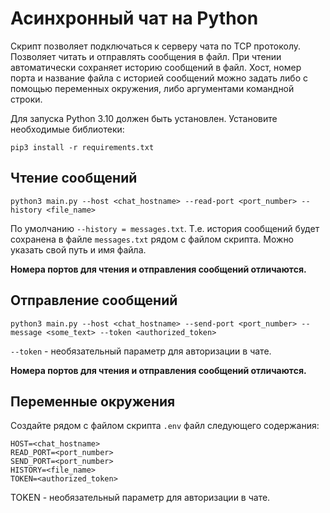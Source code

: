 # Асинхронный чат на Python

Скрипт позволяет подключаться к серверу чата по TCP протоколу.
Позволяет читать и отправлять сообщения в файл.
При чтении автоматически сохраняет историю сообщений в файл. Хост, номер порта и
название файла с историей сообщений можно задать либо с помощью переменных окружения,
либо аргументами командной строки.

Для запуска Python 3.10 должен быть установлен.
Установите необходимые библиотеки:

```
pip3 install -r requirements.txt
```

## Чтение сообщений

```
python3 main.py --host <chat_hostname> --read-port <port_number> --history <file_name>
```

По умолчанию `--history = messages.txt`. Т.е. история сообщений будет сохранена
в файле `messages.txt` рядом с файлом скрипта. Можно указать свой путь и имя файла.

**Номера портов для чтения и отправления сообщений отличаются.**

## Отправление сообщений

```
python3 main.py --host <chat_hostname> --send-port <port_number> --message <some_text> --token <authorized_token>
```

`--token` - необязательный параметр для авторизации в чате.

**Номера портов для чтения и отправления сообщений отличаются.**

## Переменные окружения

Создайте рядом с файлом скрипта `.env` файл следующего содержания:

```
HOST=<chat_hostname>
READ_PORT=<port_number>
SEND_PORT=<port_number>
HISTORY=<file_name>
TOKEN=<authorized_token>
```

TOKEN - необязательный параметр для авторизации в чате.